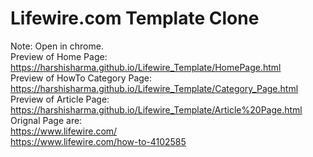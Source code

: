 # Lifewire.com Template Clone
Note: Open in chrome.
<br>
Preview of Home Page: <br>
https://harshisharma.github.io/Lifewire_Template/HomePage.html
<br>
Preview of HowTo Category Page:
<br>
https://harshisharma.github.io/Lifewire_Template/Category_Page.html 
<br>
Preview of Article Page: <br>
https://harshisharma.github.io/Lifewire_Template/Article%20Page.html
<br>
Orignal Page are: <br>
https://www.lifewire.com/ <br>
https://www.lifewire.com/how-to-4102585
